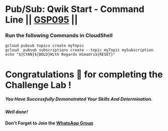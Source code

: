 # Pub/Sub: Qwik Start - Command Line || [GSP095](https://www.cloudskillsboost.google/course_templates/637/labs/464357) ||

### Run the following Commands in CloudShell
```
gcloud pubsub topics create myTopic
gcloud  pubsub subscriptions create --topic myTopic mySubscription
echo "${CYAN}${BOLD}With Regards Himadri${RESET}"
```

# Congratulations 🎉 for completing the Challenge Lab !

##### *You Have Successfully Demonstrated Your Skills And Determination.*

#### *Well done!*

#### Don't Forget to Join the [WhatsApp Group](https://chat.whatsapp.com/Cxmw4DvCwEHCqU8qzTpv6r) 
